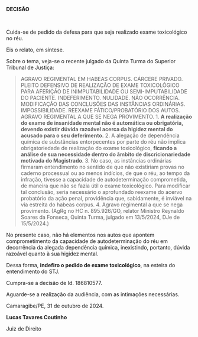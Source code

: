 **DECISÃO**

 

Cuida-se de pedido da defesa para que seja realizado exame toxicológico
no réu.

Eis o relato, em síntese.

Sobre o tema, veja-se o recente julgado da Quinta Turma do Superior
Tribunal de Justiça:

> AGRAVO REGIMENTAL EM HABEAS CORPUS. CÁRCERE PRIVADO. PLEITO DEFENSIVO
> DE REALIZAÇÃO DE EXAME TOXICOLÓGICO PARA AFERIÇÃO DE INIMPUTABILIDADE
> OU SEMI-IMPUTABILIDADE DO PACIENTE. INDEFERIMENTO. NULIDADE. NÃO
> OCORRÊNCIA. MODIFICAÇÃO DAS CONCLUSÕES DAS INSTÂNCIAS ORDINÁRIAS.
> IMPOSSIBILIDADE. REEXAME FÁTICO/PROBATÓRIO DOS AUTOS. AGRAVO
> REGIMENTAL A QUE SE NEGA PROVIMENTO. 1. **A realização do exame de
> insanidade mental não é automática ou obrigatória, devendo existir
> dúvida razoável acerca da higidez mental do acusado para o seu
> deferimento.** 2. A alegação de dependência química de substâncias
> entorpecentes por parte do réu não implica obrigatoriedade de
> realização do exame toxicológico, **ficando a análise de sua
> necessidade dentro do âmbito de discricionariedade motivada do
> Magistrado**. 3. No caso, as instâncias ordinárias firmaram
> entendimento no sentido de que não existiriam provas no caderno
> processual ou ao menos indícios, de que o réu, ao tempo da infração,
> tivesse a capacidade de autodeterminação comprometida, de maneira que
> não se fazia útil o exame toxicológico. Para modificar tal conclusão,
> seria necessário o aprofundado reexame do acervo probatório da ação
> penal, providência que, sabidamente, é inviável na via estreita do
> habeas corpus. 4. Agravo regimental a que se nega provimento. (AgRg no
> HC n. 895.926/GO, relator Ministro Reynaldo Soares da Fonseca, Quinta
> Turma, julgado em 13/5/2024, DJe de 15/5/2024.)

No presente caso, não há elementos nos autos que apontem comprometimento
da capacidade de autodeterminação do réu em decorrência da alegada
dependência química, inexistindo, portanto, dúvida razoável quanto à sua
higidez mental.

Dessa forma, **indefiro o pedido de exame toxicológico**, na esteira do
entendimento do STJ.

Cumpra-se a decisão de Id. 186810577.

Aguarde-se a realização da audiência, com as intimações necessárias.

Camaragibe/PE, 31 de outubro de 2024.

**Lucas Tavares Coutinho**

Juiz de Direito
